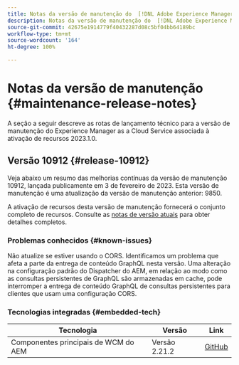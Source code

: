 ```yaml
---
title: Notas da versão de manutenção do  [!DNL Adobe Experience Manager]  as a Cloud Service associadas à ativação de recurso 2023.1.0.
description: Notas da versão de manutenção do  [!DNL Adobe Experience Manager]  as a Cloud Service associada à ativação de recurso 2023.1.0.
source-git-commit: 42675e1914779f40432287d08c5bf04bb64189bc
workflow-type: tm+mt
source-wordcount: '164'
ht-degree: 100%

---
```


# Notas da versão de manutenção {#maintenance-release-notes}

A seção a seguir descreve as rotas de lançamento técnico para a versão de manutenção do Experience Manager as a Cloud Service associada à ativação de recursos 2023.1.0.

## Versão 10912 {#release-10912}

Veja abaixo um resumo das melhorias contínuas da versão de manutenção 10912, lançada publicamente em 3 de fevereiro de 2023. Esta versão de manutenção é uma atualização da versão de manutenção anterior: 9850.

A ativação de recursos desta versão de manutenção fornecerá o conjunto completo de recursos. Consulte as [notas de versão atuais](/help/release-notes/release-notes-cloud/release-notes-current.md) para obter detalhes completos.

### Problemas conhecidos {#known-issues}

Não atualize se estiver usando o CORS. Identificamos um problema que afeta a parte da entrega de conteúdo GraphQL nesta versão. Uma alteração na configuração padrão do Dispatcher do AEM, em relação ao modo como as consultas persistentes de GraphQL são armazenadas em cache, pode interromper a entrega de conteúdo GraphQL de consultas persistentes para clientes que usam uma configuração CORS.

### Tecnologias integradas {#embedded-tech}

| Tecnologia | Versão | Link |
|---|---|---|
| Componentes principais de WCM do AEM | Versão 2.21.2 | [GitHub](https://github.com/adobe/aem-core-wcm-components) |
